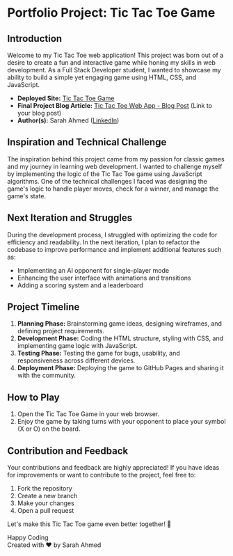 
# Portfolio Project: Tic Tac Toe Game

## Introduction
Welcome to my Tic Tac Toe web application! This project was born out of a desire to create a fun and interactive game while honing my skills in web development. As a Full Stack Developer student, I wanted to showcase my ability to build a simple yet engaging game using HTML, CSS, and JavaScript.

- **Deployed Site:** [Tic Tac Toe Game](https://sarora2200.github.io/tic-tac-toe/)
- **Final Project Blog Article:** [Tic Tac Toe Web App - Blog Post](#) (Link to your blog post)
- **Author(s):** Sarah Ahmed ([LinkedIn](https://www.linkedin.com/in/sarah-ahmed-078868151/))

## Inspiration and Technical Challenge
The inspiration behind this project came from my passion for classic games and my journey in learning web development. I wanted to challenge myself by implementing the logic of the Tic Tac Toe game using JavaScript algorithms. One of the technical challenges I faced was designing the game's logic to handle player moves, check for a winner, and manage the game's state.

## Next Iteration and Struggles
During the development process, I struggled with optimizing the code for efficiency and readability. In the next iteration, I plan to refactor the codebase to improve performance and implement additional features such as:
- Implementing an AI opponent for single-player mode
- Enhancing the user interface with animations and transitions
- Adding a scoring system and a leaderboard

## Project Timeline
1. **Planning Phase:** Brainstorming game ideas, designing wireframes, and defining project requirements.
2. **Development Phase:** Coding the HTML structure, styling with CSS, and implementing game logic with JavaScript.
3. **Testing Phase:** Testing the game for bugs, usability, and responsiveness across different devices.
4. **Deployment Phase:** Deploying the game to GitHub Pages and sharing it with the community.

## How to Play
1. Open the Tic Tac Toe Game in your web browser.
2. Enjoy the game by taking turns with your opponent to place your symbol (X or O) on the board.

## Contribution and Feedback
Your contributions and feedback are highly appreciated! If you have ideas for improvements or want to contribute to the project, feel free to:
1. Fork the repository
2. Create a new branch
3. Make your changes
4. Open a pull request

Let's make this Tic Tac Toe game even better together! 🚀

Happy Coding  
Created with ❤️ by Sarah Ahmed



